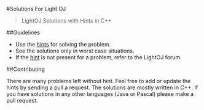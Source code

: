 #Solutions For Light OJ

> LightOJ Solutions with Hints in C++

##Guidelines

* Use the [hints](HINTS.md) for solving the problem. 
* See the solutions only in worst case situations. 
* If the [hint](HINTS.md) is not present for a problem, refer to the LightOJ forum. 

##Contributing

There are many problems left without hint. Feel free to add or update the hints by sending a pull a request. The solutions are mostly written in C++. If you have solutions in any other languages (Java or Pascal) please make a pull request. 


